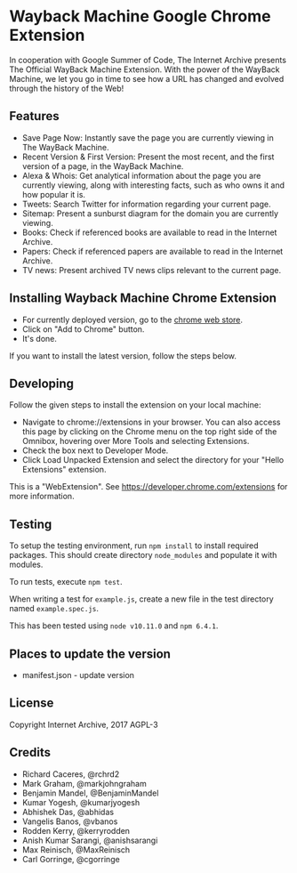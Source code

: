 # Wayback Machine Google Chrome Extension

In cooperation with Google Summer of Code, The Internet Archive presents
The Official WayBack Machine Extension. With the power of the WayBack Machine,
we let you go in time to see how a URL has changed and evolved through the
history of the Web!

## Features

- Save Page Now: Instantly save the page you are currently viewing   in The
  WayBack Machine.
- Recent Version & First Version: Present the most recent, and the first
  version of a page, in the WayBack Machine.
- Alexa & Whois: Get analytical information about the page you are currently
  viewing, along with interesting facts, such as who owns it and how popular
  it is.
- Tweets: Search Twitter for information regarding your current page.
- Sitemap: Present a sunburst diagram for the domain you are currently viewing.
- Books: Check if referenced books are available to read in the Internet
  Archive.
- Papers: Check if referenced papers are available to read in the Internet
  Archive.
- TV news: Present archived TV news clips relevant to the current page.

## Installing Wayback Machine Chrome Extension

- For currently deployed version, go to the [chrome web store](https://chrome.google.com/webstore/detail/wayback-machine/fpnmgdkabkmnadcjpehmlllkndpkmiak).
- Click on "Add to Chrome" button.
- It's done.

If you want to install the latest version, follow the steps below.

## Developing

 Follow the given steps to install the extension on your local machine:

  - Navigate to chrome://extensions in your browser. You can also access this page by clicking on the Chrome menu on the top right side of the Omnibox, hovering over More Tools and selecting Extensions.
  - Check the box next to Developer Mode.
  - Click Load Unpacked Extension and select the directory for your "Hello Extensions" extension.

This is a "WebExtension". See https://developer.chrome.com/extensions for more information.

## Testing

To setup the testing environment, run `npm install` to install required packages.
This should create directory `node_modules` and populate it with modules.

To run tests, execute `npm test`.

When writing a test for `example.js`, create a new file in the test directory
named `example.spec.js`.

This has been tested using `node v10.11.0` and `npm 6.4.1`.

## Places to update the version

- manifest.json - update version

## License

Copyright Internet Archive, 2017
AGPL-3

## Credits

- Richard Caceres, @rchrd2
- Mark Graham, @markjohngraham
- Benjamin Mandel, @BenjaminMandel
- Kumar Yogesh, @kumarjyogesh
- Abhishek Das, @abhidas
- Vangelis Banos, @vbanos
- Rodden Kerry, @kerryrodden
- Anish Kumar Sarangi, @anishsarangi
- Max Reinisch, @MaxReinisch
- Carl Gorringe, @cgorringe
